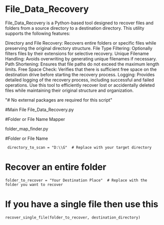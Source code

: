 # File_Data_Recovery
File_Data_Recovery is a Python-based tool designed to recover files and folders from a source directory to a destination directory. This utility supports the following features:

Directory and File Recovery: Recovers entire folders or specific files while preserving the original directory structure.
File Type Filtering: Optionally filters files by their extensions for selective recovery.
Unique Filename Handling: Avoids overwriting by generating unique filenames if necessary.
Path Shortening: Ensures that file paths do not exceed the maximum length limits.
Free Space Check: Verifies that there is sufficient free space on the destination drive before starting the recovery process.
Logging: Provides detailed logging of the recovery process, including successful and failed operations.
Use this tool to efficiently recover lost or accidentally deleted files while maintaining their original structure and organization.

"# No external packages are required for this script"



#Main File
File_Data_Recovery.py


#Folder or File Name Mapper

folder_map_finder.py

#Folder or File Name

     directory_to_scan = "D:\\G"  # Replace with your target directory

# Recover an entire folder
    folder_to_recover = "Your Destination Place"  # Replace with the folder you want to recover

# If you have a single file then use this
    recover_single_file(folder_to_recover, destination_directory)
